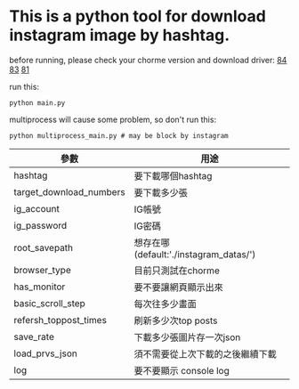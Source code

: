# This is a python tool for download instagram image by hashtag.

before running, please check your chorme version and download driver:
[84](https://chromedriver.storage.googleapis.com/index.html?path=84.0.4147.30/)
[83](https://chromedriver.storage.googleapis.com/index.html?path=83.0.4103.39/)
[81](https://chromedriver.storage.googleapis.com/index.html?path=81.0.4044.138/)

run this:
```
python main.py
```

multiprocess will cause some problem, so don't run this:
```
python multiprocess_main.py # may be block by instagram
```

| 參數  | 用途 |
|-----|-----|
| hashtag  | 要下載哪個hashtag  |
| target_download_numbers| 要下載多少張 |
| ig_account | IG帳號|
| ig_password | IG密碼 |
|root_savepath|想存在哪(default:'./instagram_datas/')|
|browser_type|目前只測試在chorme|
|has_monitor|要不要讓網頁顯示出來|
|basic_scroll_step|每次往多少畫面|
|refersh_toppost_times|刷新多少次top posts|
|save_rate|下載多少張圖片存一次json|
|load_prvs_json|須不需要從上次下載的之後繼續下載|
|log|要不要顯示 console log|
